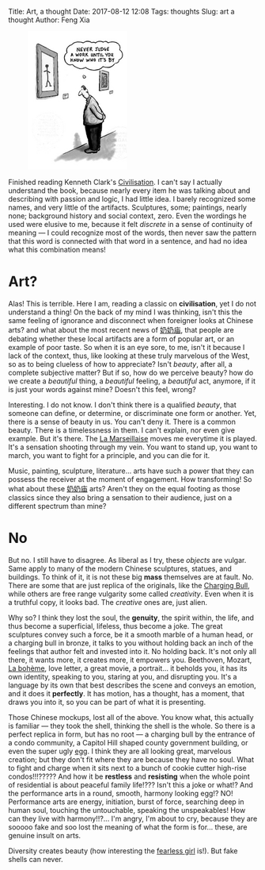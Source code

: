 Title: Art, a thought
Date: 2017-08-12 12:08
Tags: thoughts
Slug: art a thought
Author: Feng Xia


<figure class="col l6 m6 s12">
  <img src="images/arts.jpg"/>
</figure>

Finished reading Kenneth Clark's [Civilisation][1]. I can't say I
actually understand the book, because nearly every item he was talking
about and describing with passion and logic, I had little idea. I
barely recognized some names, and very little of the
artifacts. Sculptures, some; paintings, nearly none; background
history and social context, zero. Even the wordings he used were
elusive to me, because it felt _discrete_ in a sense of continuity of
meaning &mdash; I could recognize most of the words, then never saw
the pattern that this word is connected with that word in a sentence,
and had no idea what this combination means!

[1]: https://www.wikiwand.com/en/Civilisation_(TV_series)

# Art?

Alas! This is terrible. Here I am, reading a classic on
**civilisation**, yet I do not understand a thing! On the back of my
mind I was thinking, isn't this the same feeling of ignorance and
disconnect when foreigner looks at Chinese arts? and what about the
most recent news of [奶奶庙][2], that people are debating whether
these local artifacts are a form of popular art, or an example of poor
taste. So when it is an eye sore, to me, isn't it because I lack of
the context, thus, like looking at these truly marvelous of the West,
so as to being clueless of how to appreciate? Isn't _beauty_, after
all, a complete subjective matter? But if so, how do we perceive
beauty? how do we create a _beautiful_ thing, a _beautiful_ feeling, 
a _beautiful_ act, anymore, if it is just your words against mine?
Doesn't this feel, wrong?

[2]: http://www.baike.com/wiki/%E5%A5%B6%E5%A5%B6%E5%BA%99

Interesting. I do not know. I don't think there is a qualified
_beauty_, that someone can define, or determine, or discriminate one
form or another. Yet, there is a sense of beauty in us. You can't deny
it. There is a common beauty. There is a timelessness in them. I can't
explain, nor even give example. But it's
there. The [La Marseillaise][3] moves me everytime it is played. It's
a sensation shooting through my vein.  You want to stand up, you want
to march, you want to fight for a principle, and you can die for it.

[3]: https://www.wikiwand.com/en/La_Marseillaise

Music, painting, sculpture, literature... arts have such a power that
they can possess the receiver at the moment of engagement. How
transforming! So what about these [奶奶庙][2] arts? Aren't they on the
equal footing as those classics since they also bring a sensation to
their audience, just on a different spectrum than mine?

# No

But no. I still have to disagree. As liberal as I try, these _objects_
are vulgar. Same apply to many of the modern Chinese sculptures,
statues, and buildings. To think of it, it is not these big **mass**
themselves are at fault. No. There are some that are just replica of
the originals, like the [Charging Bull][4], while others are free
range vulgarity some called _creativity_. Even when it is a truthful
copy, it looks bad. The _creative_ ones are, just alien.


[4]: https://www.wikiwand.com/en/Charging_Bull

Why so? I think they lost the soul, the **genuity**, the spirit
within, the life, and thus become a superficial, lifeless, 
thus become a joke. The great sculptures
convey such a force, be it a smooth marble of a human head, or a
charging bull in bronze, it talks to you without holding back an inch
of the feelings that author felt and invested into it. No holding
back. It's not only all there, it wants more, it creates more, it
empowers you. Beethoven, Mozart, [La bohème][5], love letter, a great
movie, a portrait... it beholds you, it has its own identity, speaking
to you, staring at you, and disrupting you. It's a language by its own
that best describes the scene and conveys an emotion, and it does it
**perfectly**. It has motion,
has a thought, has a moment, that draws you into it, so you can be
part of what it is presenting.

[5]: https://www.wikiwand.com/en/La_boh%C3%A8me

Those Chinese mockups, lost all of the above. You know what, this
actually is familiar &mdash; they took the shell, thinking the shell
is the whole. So there is a perfect replica in form, but has no root
&mdash; a charging bull by the entrance of a condo community, a
Capitol Hill  shaped county government building, or even the super
ugly [egg][6]. I think they are all looking great, marvelous
creation; but they don't fit where they are because they have no soul.
What to fight and charge when it sits next to a bunch of cookie cutter
high-rise condos!!!????? And how it be **restless** and **resisting**
when the whole point of residential is about peaceful family life!???
Isn't this a joke or what!? And the performance arts in a round,
smooth, harmony looking egg!? NO! Performance arts are energy,
initiation, burst of force, searching deep in human soul, touching the
untouchable, speaking the unspeakables! How can they live with
harmony!!?... I'm angry, I'm about to cry, because they are sooooo
fake and soo lost the meaning of what the form is for... these, are
genuine insult on arts. 

[6]: https://www.wikiwand.com/en/National_Centre_for_the_Performing_Arts_(China)

Diversity creates beauty (how interesting the
[fearless girl][7] is!). But fake shells can never.

[7]: https://www.wikiwand.com/en/Fearless_Girl



